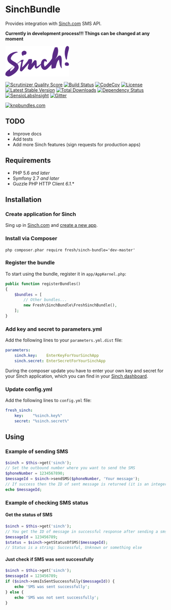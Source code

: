 # SinchBundle

Provides integration with [Sinch.com](https://www.sinch.com) SMS API.

**Currently in development process!!! Things can be changed at any moment**

![Sinch Logo](/Resources/images/sinch-logo.png)

[![Scrutinizer Quality Score](https://img.shields.io/scrutinizer/g/fre5h/SinchBundle.svg?style=flat-square)](https://scrutinizer-ci.com/g/fre5h/SinchBundle/)
[![Build Status](https://img.shields.io/travis/fre5h/SinchBundle.svg?style=flat-square)](https://travis-ci.org/fre5h/SinchBundle)
[![CodeCov](https://img.shields.io/codecov/c/github/fre5h/SinchBundle.svg?style=flat-square)](https://codecov.io/github/fre5h/SinchBundle)
[![License](https://img.shields.io/packagist/l/fresh/sinch-bundle.svg?style=flat-square)](https://packagist.org/packages/fresh/sinch-bundle)
[![Latest Stable Version](https://img.shields.io/packagist/v/fresh/sinch-bundle.svg?style=flat-square)](https://packagist.org/packages/fresh/sinch-bundle)
[![Total Downloads](https://img.shields.io/packagist/dt/fresh/sinch-bundle.svg?style=flat-square)](https://packagist.org/packages/fresh/sinch-bundle)
[![Dependency Status](https://img.shields.io/versioneye/d/php/fresh:sinch-bundle.svg?style=flat-square)](https://www.versioneye.com/user/projects/562fcca536d0ab00190015a7)
[![SensioLabsInsight](https://img.shields.io/sensiolabs/i/2303fcfb-2e4b-45b3-8b37-6d1e7598acf4.svg?style=flat-square)](https://insight.sensiolabs.com/projects/2303fcfb-2e4b-45b3-8b37-6d1e7598acf4)
[![Gitter](https://img.shields.io/badge/gitter-join%20chat-brightgreen.svg?style=flat-square)](https://gitter.im/fre5h/SinchBundle?utm_source=badge&utm_medium=badge&utm_campaign=pr-badge&utm_content=badge)

[![knpbundles.com](http://knpbundles.com/fre5h/SinchBundle/badge-short)](http://knpbundles.com/fre5h/SinchBundle)

## TODO

* Improve docs
* Add tests
* Add more Sinch features (sign requests for production apps)

## Requirements

* PHP 5.6 *and later*
* Symfony 2.7 *and later*
* Guzzle PHP HTTP Client *6.1.**

## Installation

### Create application for Sinch

Sing up in [Sinch.com](https://www.sinch.com) and [create a new app](https://www.sinch.com/dashboard/#/quickstart).

### Install via Composer

```php composer.phar require fresh/sinch-bundle='dev-master'```

### Register the bundle

To start using the bundle, register it in `app/AppKernel.php`:

```php
public function registerBundles()
{
    $bundles = [
        // Other bundles...
        new Fresh\SinchBundle\FreshSinchBundle(),
    ];
}
```

### Add key and secret to parameters.yml

Add the following lines to your `parameters.yml.dist` file:

```yml
parameters:
    sinch.key:    EnterKeyForYourSinchApp
    sinch.secret: EnterSecretForYourSinchApp
```

During the composer update you have to enter your own key and secret for your Sinch application, which you can find
in your [Sinch dashboard](https://www.sinch.com/dashboard/#/apps).

### Update config.yml

Add the following lines to `config.yml` file:

```yml
fresh_sinch:
    key:    "%sinch.key%"
    secret: "%sinch.secret%"
```

## Using

### Example of sending SMS

```php
$sinch = $this->get('sinch');
// Set the outbound number where you want to send the SMS
$phoneNumber = 1234567890; 
$messageId = $sinch->sendSMS($phoneNumber, 'Your message');
// If success then the ID of sent message is returned (it is an integer value)
echo $messageId;
```

### Example of checking SMS status

#### Get the status of SMS

```php
$sinch = $this->get('sinch');
// You get the ID of message in successful response after sending a sms
$messageId = 123456789;
$status = $sinch->getStatusOfSMS($messageId);
// Status is a string: Successful, Unknown or something else
```

#### Just check if SMS was sent successfully

```php
$sinch = $this->get('sinch');
$messageId = 123456789;
if ($sinch->smsIsSentSuccessfully($messageId)) {
    echo 'SMS was sent successfully';
} else {
    echo 'SMS was not sent successfully';
}
```
